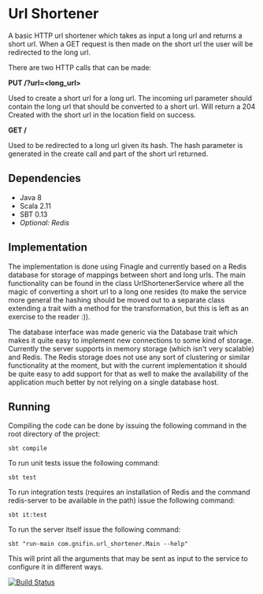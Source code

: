 Url Shortener
===

A basic HTTP url shortener which takes as input a long url and returns a short url.
When a GET request is then made on the short url the user will be redirected
to the long url.

There are two HTTP calls that can be made:

**PUT /?url=<long_url>**


Used to create a short url for a long url. The incoming url parameter should contain
the long url that should be converted to a short url. Will return a 204 Created with
the short url in the location field on success.

**GET /<hash>**

Used to be redirected to a long url given its hash. The hash parameter is generated
in the create call and part of the short url returned.

Dependencies
---

- Java 8
- Scala 2.11
- SBT 0.13
- *Optional: Redis*

Implementation
---

The implementation is done using Finagle and currently based on a Redis database
for storage of mappings between short and long urls. The main functionality can
be found in the class UrlShortenerService where all the magic of converting a short
url to a long one resides (to make the service more general the hashing should be
moved out to a separate class extending a trait with a method for the transformation,
but this is left as an exercise to the reader :)).

The database interface was made generic via the Database trait which makes it quite
easy to implement new connections to some kind of storage. Currently the server
supports in memory storage (which isn't very scalable) and Redis. The Redis storage
does not use any sort of clustering or similar functionality at the moment, but with
the current implementation it should be quite easy to add support for that as well to
make the availability of the application much better by not relying on a single
database host.

Running
---

Compiling the code can be done by issuing the following command in the root directory
of the project:

```
sbt compile
```

To run unit tests issue the following command:

```
sbt test
```

To run integration tests (requires an installation of Redis and the command redis-server
to be available in the path) issue the following command:

```
sbt it:test
```

To run the server itself issue the following command:

```
sbt "run-main com.gnifin.url_shortener.Main --help"
```

This will print all the arguments that may be sent as input to the service to configure
it in different ways.

[![Build Status](https://travis-ci.org/sudnam/url-shortener.svg?branch=master)](https://travis-ci.org/sudnam/url-shortener)
